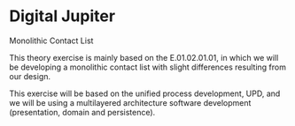 # Digital Jupiter
Monolithic Contact List

This theory exercise is mainly based on the E.01.02.01.01, in which we will be developing a monolithic contact list with slight differences resulting from our design. 

This exercise will be based on the unified process development, UPD, and we will be using a multilayered architecture software development (presentation, domain and persistence).
